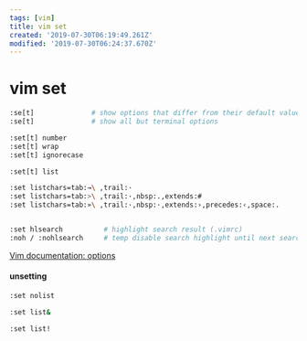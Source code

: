 ```yaml
---
tags: [vim]
title: vim set
created: '2019-07-30T06:19:49.261Z'
modified: '2019-07-30T06:24:37.670Z'
---
```


# vim set


```sh
:se[t]              # show options that differ from their default value
:se[t]              # show all but terminal options

:set[t] number
:set[t] wrap
:set[t] ignorecase

:set[t] list

:set listchars=tab:→\ ,trail:·
:set listchars=tab:>\ ,trail:·,nbsp:.,extends:#
:set listchars=tab:»\ ,trail:·,nbsp:·,extends:›,precedes:‹,space:.


:set hlsearch          # highlight search result (.vimrc)
:noh / :nohlsearch     # temp disable search highlight until next search
```
[Vim documentation: options](http://vimdoc.sourceforge.net/htmldoc/options.html#options)

#### unsetting
```sh
:set nolist

:set list&

:set list!
```
